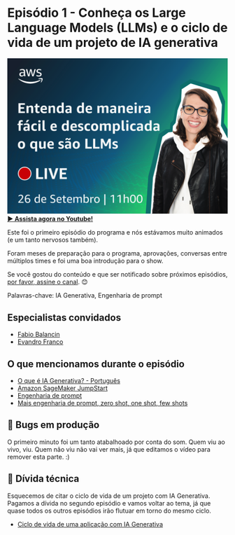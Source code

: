 # Episódio 1 - Conheça os Large Language Models (LLMs) e o ciclo de vida de um projeto de IA generativa

[![YouTube video thumbnail](./thumb.png)](https://youtu.be/DwTV5uNENqo?list=PLQHh55hXC4yrsSptdH0mh0QyHWiI4waUV&t=313)
**[&#x25b6; Assista agora no Youtube!](https://youtu.be/DwTV5uNENqo?list=PLQHh55hXC4yrsSptdH0mh0QyHWiI4waUV&t=313)**

Este foi o primeiro episódio do programa e nós estávamos muito animados (e um tanto nervosos também). 

Foram meses de preparação para o programa, aprovações, conversas entre múltiplos times e foi uma boa introdução para o show. 

Se você gostou do conteúdo e que ser notificado sobre próximos episódios, [por favor, assine o canal](https://www.youtube.com/@AmazonWebServicesLatinAmerica). 😊

Palavras-chave: IA Generativa, Engenharia de prompt 

## Especialistas convidados

* [Fabio Balancin](https://www.linkedin.com/in/fabiobalancin/)
* [Evandro Franco](https://www.linkedin.com/in/evandrogfranco/)

## O que mencionamos durante o episódio

* [O que é IA Generativa? - Português](https://www.youtube.com/watch?v=4tqGA3-JXUc)
* [Amazon SageMaker JumpStart](https://youtu.be/DwTV5uNENqo?t=2287)
* [Engenharia de prompt](https://youtu.be/DwTV5uNENqo?t=2460)
* [Mais engenharia de prompt, zero shot, one shot, few shots](https://youtu.be/DwTV5uNENqo?t=2908)

## 🐛 Bugs em produção

O primeiro minuto foi um tanto atabalhoado por conta do som. Quem viu ao vivo, viu. Quem não viu não vai ver mais, já que editamos o vídeo para remover esta parte. :) 

## 🫰 Dívida técnica

Esquecemos de citar o ciclo de vida de um projeto com IA Generativa. Pagamos a dívida no segundo episódio e vamos voltar ao tema, já que quase todos os outros episódios irão flutuar em torno do mesmo ciclo.  

* [Ciclo de vida de uma aplicação com IA Generativa](https://youtu.be/Ng_8PlvzA3Y?t=2942)